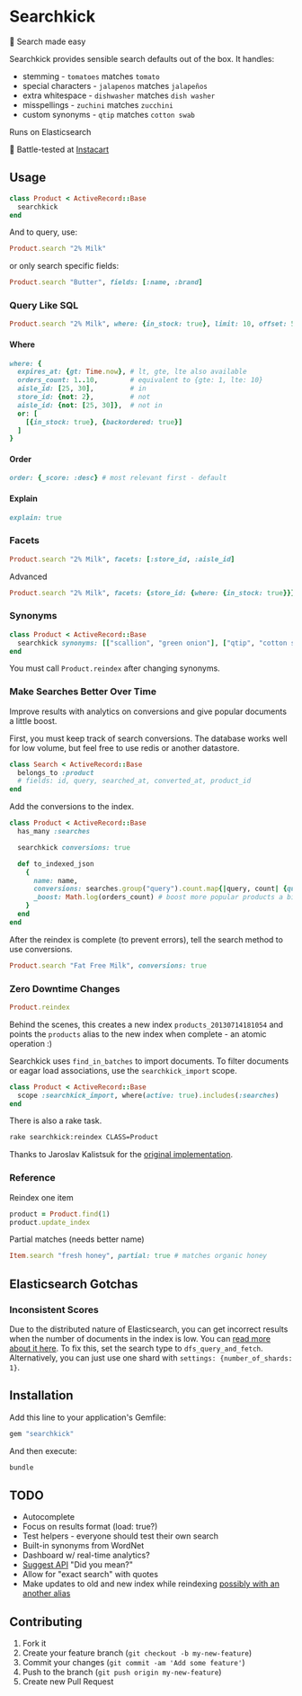 # Searchkick

:rocket: Search made easy

Searchkick provides sensible search defaults out of the box.  It handles:

- stemming - `tomatoes` matches `tomato`
- special characters - `jalapenos` matches `jalapeños`
- extra whitespace - `dishwasher` matches `dish washer`
- misspellings - `zuchini` matches `zucchini`
- custom synonyms - `qtip` matches `cotton swab`

Runs on Elasticsearch

:tangerine: Battle-tested at [Instacart](https://www.instacart.com)

## Usage

```ruby
class Product < ActiveRecord::Base
  searchkick
end
```

And to query, use:

```ruby
Product.search "2% Milk"
```

or only search specific fields:

```ruby
Product.search "Butter", fields: [:name, :brand]
```

### Query Like SQL

```ruby
Product.search "2% Milk", where: {in_stock: true}, limit: 10, offset: 50
```

#### Where

```ruby
where: {
  expires_at: {gt: Time.now}, # lt, gte, lte also available
  orders_count: 1..10,        # equivalent to {gte: 1, lte: 10}
  aisle_id: [25, 30],         # in
  store_id: {not: 2},         # not
  aisle_id: {not: [25, 30]},  # not in
  or: [
    [{in_stock: true}, {backordered: true}]
  ]
}
```

#### Order

```ruby
order: {_score: :desc} # most relevant first - default
```

#### Explain

```ruby
explain: true
```

### Facets

```ruby
Product.search "2% Milk", facets: [:store_id, :aisle_id]
```

Advanced

```ruby
Product.search "2% Milk", facets: {store_id: {where: {in_stock: true}}}
```

### Synonyms

```ruby
class Product < ActiveRecord::Base
  searchkick synonyms: [["scallion", "green onion"], ["qtip", "cotton swab"]]
end
```

You must call `Product.reindex` after changing synonyms.

### Make Searches Better Over Time

Improve results with analytics on conversions and give popular documents a little boost.

First, you must keep track of search conversions.  The database works well for low volume, but feel free to use redis or another datastore.

```ruby
class Search < ActiveRecord::Base
  belongs_to :product
  # fields: id, query, searched_at, converted_at, product_id
end
```

Add the conversions to the index.

```ruby
class Product < ActiveRecord::Base
  has_many :searches

  searchkick conversions: true

  def to_indexed_json
    {
      name: name,
      conversions: searches.group("query").count.map{|query, count| {query: query, count: count} }, # TODO fix
      _boost: Math.log(orders_count) # boost more popular products a bit
    }
  end
end
```

After the reindex is complete (to prevent errors), tell the search method to use conversions.

```ruby
Product.search "Fat Free Milk", conversions: true
```

### Zero Downtime Changes

```ruby
Product.reindex
```

Behind the scenes, this creates a new index `products_20130714181054` and points the `products` alias to the new index when complete - an atomic operation :)

Searchkick uses `find_in_batches` to import documents.  To filter documents or eagar load associations, use the `searchkick_import` scope.

```ruby
class Product < ActiveRecord::Base
  scope :searchkick_import, where(active: true).includes(:searches)
end
```

There is also a rake task.

```sh
rake searchkick:reindex CLASS=Product
```

Thanks to Jaroslav Kalistsuk for the [original implementation](https://gist.github.com/jarosan/3124884).

### Reference

Reindex one item

```ruby
product = Product.find(1)
product.update_index
```

Partial matches (needs better name)

```ruby
Item.search "fresh honey", partial: true # matches organic honey
```

## Elasticsearch Gotchas

### Inconsistent Scores

Due to the distributed nature of Elasticsearch, you can get incorrect results when the number of documents in the index is low.  You can [read more about it here](http://www.elasticsearch.org/blog/understanding-query-then-fetch-vs-dfs-query-then-fetch/).  To fix this, set the search type to `dfs_query_and_fetch`.  Alternatively, you can just use one shard with `settings: {number_of_shards: 1}`.

## Installation

Add this line to your application's Gemfile:

```ruby
gem "searchkick"
```

And then execute:

```sh
bundle
```

## TODO

- Autocomplete
- Focus on results format (load: true?)
- Test helpers - everyone should test their own search
- Built-in synonyms from WordNet
- Dashboard w/ real-time analytics?
- [Suggest API](http://www.elasticsearch.org/guide/reference/api/search/suggest/) "Did you mean?"
- Allow for "exact search" with quotes
- Make updates to old and new index while reindexing [possibly with an another alias](http://www.kickstarter.com/backing-and-hacking)

## Contributing

1. Fork it
2. Create your feature branch (`git checkout -b my-new-feature`)
3. Commit your changes (`git commit -am 'Add some feature'`)
4. Push to the branch (`git push origin my-new-feature`)
5. Create new Pull Request
